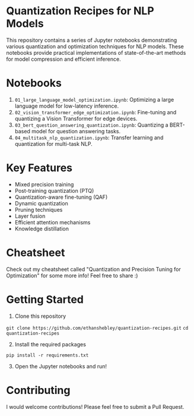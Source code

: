 # Quantization Recipes for NLP Models

This repository contains a series of Jupyter notebooks demonstrating various quantization and optimization techniques for NLP models. These notebooks provide practical implementations of state-of-the-art methods for model compression and efficient inference.

# Notebooks

1. `01_large_language_model_optimization.ipynb`: Optimizing a large language model for low-latency inference.
2. `02_vision_transformer_edge_optimization.ipynb`: Fine-tuning and quantizing a Vision Transformer for edge devices.
3. `03_bert_question_answering_quantization.ipynb`: Quantizing a BERT-based model for question answering tasks.
4. `04_multitask_nlp_quantization.ipynb`: Transfer learning and quantization for multi-task NLP.

# Key Features

- Mixed precision training
- Post-training quantization (PTQ)
- Quantization-aware fine-tuning (QAF)
- Dynamic quantization
- Pruning techniques
- Layer fusion
- Efficient attention mechanisms
- Knowledge distillation

# Cheatsheet

Check out my cheatsheet called "Quantization and Precision Tuning for Optimization" for some more info! Feel free to share :)
# Getting Started

1. Clone this repository

`git clone https://github.com/ethanshebley/quantization-recipes.git`
`cd quantization-recipes`

2. Install the required packages

`pip install -r requirements.txt`

3. Open the Jupyter notebooks and run!

# Contributing

I would welcome contributions! Please feel free to submit a Pull Request.